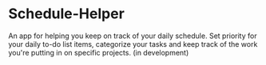 # Schedule-Helper
An app for helping you keep on track of your daily schedule. Set priority for your daily to-do list items, categorize your tasks and keep track of the work you're putting in on specific projects. (in development)
